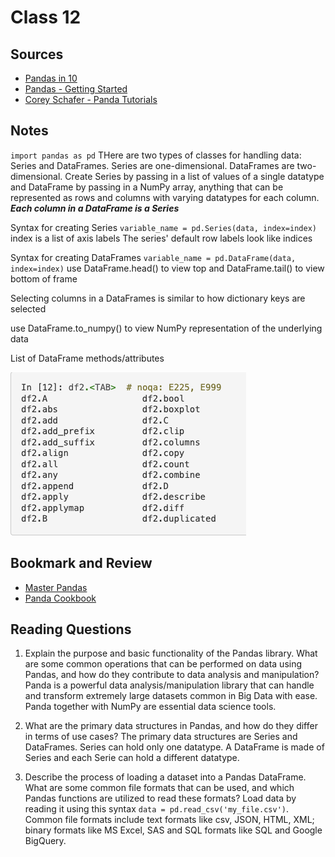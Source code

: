 # Class 12

## Sources

- [Pandas in 10](https://pandas.pydata.org/pandas-docs/stable/user_guide/10min.html)
- [Pandas - Getting Started](https://pandas.pydata.org/pandas-docs/stable/getting_started/intro_tutorials/index.html)
- [Corey Schafer - Panda Tutorials](https://www.youtube.com/playlist?list=PL-osiE80TeTsWmV9i9c58mdDCSskIFdDS)

## Notes
`import pandas as pd`
THere are two types of classes for handling data: Series and DataFrames. Series are one-dimensional. DataFrames are two-dimensional. Create Series by passing in a list of values of a single datatype and DataFrame by passing in a NumPy array, anything that can be represented as rows and columns with varying datatypes for each column. ***Each column in a DataFrame is a Series***

Syntax for creating Series
`variable_name = pd.Series(data, index=index)`
index is a list of axis labels
The series' default row labels look like indices

Syntax for creating DataFrames
`variable_name = pd.DataFrame(data, index=index)`
use DataFrame.head() to view top and DataFrame.tail() to view bottom of frame

Selecting columns in a DataFrames is similar to how dictionary keys are selected

use DataFrame.to_numpy() to view NumPy representation of the underlying data

List of DataFrame methods/attributes

![Alt text](<Screenshot 2023-10-24 at 4.40.04 PM.png>)



## Bookmark and Review
- [Master Pandas](https://towardsdatascience.com/be-a-more-efficient-data-scientist-today-master-pandas-with-this-guide-ea362d27386)
- [Panda Cookbook](https://pandas.pydata.org/pandas-docs/stable/user_guide/cookbook.html#cookbook)

## Reading Questions
1. Explain the purpose and basic functionality of the Pandas library. What are some common operations that can be performed on data using Pandas, and how do they contribute to data analysis and manipulation? Panda is a powerful data analysis/manipulation library that can handle and transform extremely large datasets common in Big Data with ease. Panda together with NumPy are essential data science tools. 

2. What are the primary data structures in Pandas, and how do they differ in terms of use cases? The primary data structures are Series and DataFrames. Series can hold only one datatype. A DataFrame is made of Series and each Serie can hold a different datatype. 

3. Describe the process of loading a dataset into a Pandas DataFrame. What are some common file formats that can be used, and which Pandas functions are utilized to read these formats? Load data by reading it using this syntax `data = pd.read_csv('my_file.csv')`. Common file formats include text formats like csv, JSON, HTML, XML; binary formats like MS Excel, SAS and SQL formats like SQL and Google BigQuery. 



